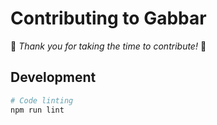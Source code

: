 # Contributing to Gabbar


:tada: *Thank you for taking the time to contribute!* :tada:


## Development
```bash
# Code linting
npm run lint
```
